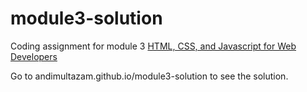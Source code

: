 # module3-solution
Coding assignment for module 3 [HTML, CSS, and Javascript for Web Developers](https://www.coursera.org/learn/html-css-javascript-for-web-developers)

Go to andimultazam.github.io/module3-solution to see the solution.